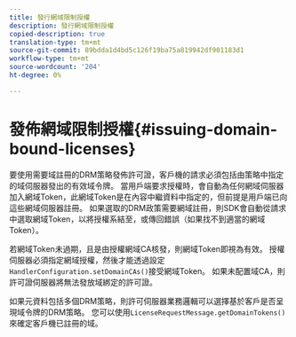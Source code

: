 ```yaml
---
title: 發行網域限制授權
description: 發行網域限制授權
copied-description: true
translation-type: tm+mt
source-git-commit: 89bdda1d4bd5c126f19ba75a819942df901183d1
workflow-type: tm+mt
source-wordcount: '204'
ht-degree: 0%

---
```



# 發佈網域限制授權{#issuing-domain-bound-licenses}

要使用需要域註冊的DRM策略發佈許可證，客戶機的請求必須包括由策略中指定的域伺服器發出的有效域令牌。 當用戶端要求授權時，會自動為任何網域伺服器加入網域Token，此網域Token是在內容中繼資料中指定的，但前提是用戶端已向這些網域伺服器註冊。 如果選取的DRM政策需要網域註冊，則SDK會自動從請求中選取網域Token，以將授權系結至，或傳回錯誤（如果找不到適當的網域Token）。

若網域Token未過期，且是由授權網域CA核發，則網域Token即視為有效。 授權伺服器必須指定網域授權，然後才能透過設定`HandlerConfiguration.setDomainCAs()`接受網域Token。 如果未配置域CA，則許可證伺服器將無法發放域綁定的許可證。

如果元資料包括多個DRM策略，則許可伺服器業務邏輯可以選擇基於客戶是否呈現域令牌的DRM策略。 您可以使用`LicenseRequestMessage.getDomainTokens()`來確定客戶機已註冊的域。
